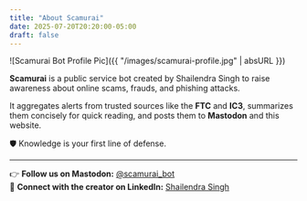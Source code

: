 ```yaml
---
title: "About Scamurai"
date: 2025-07-20T20:20:00-05:00
draft: false
---
```


![Scamurai Bot Profile Pic]({{ "/images/scamurai-profile.jpg" | absURL }})

**Scamurai** is a public service bot created by Shailendra Singh to raise awareness about online scams, frauds, and phishing attacks.

It aggregates alerts from trusted sources like the **FTC** and **IC3**, summarizes them concisely for quick reading, and posts them to **Mastodon** and this website.

🛡️ Knowledge is your first line of defense.

---

👉 **Follow us on Mastodon:** [@scamurai_bot](https://mastodon.social/@scamurai_bot)  
🔗 **Connect with the creator on LinkedIn:** [Shailendra Singh](https://www.linkedin.com/in/shailendra-singh-596a7625/)
